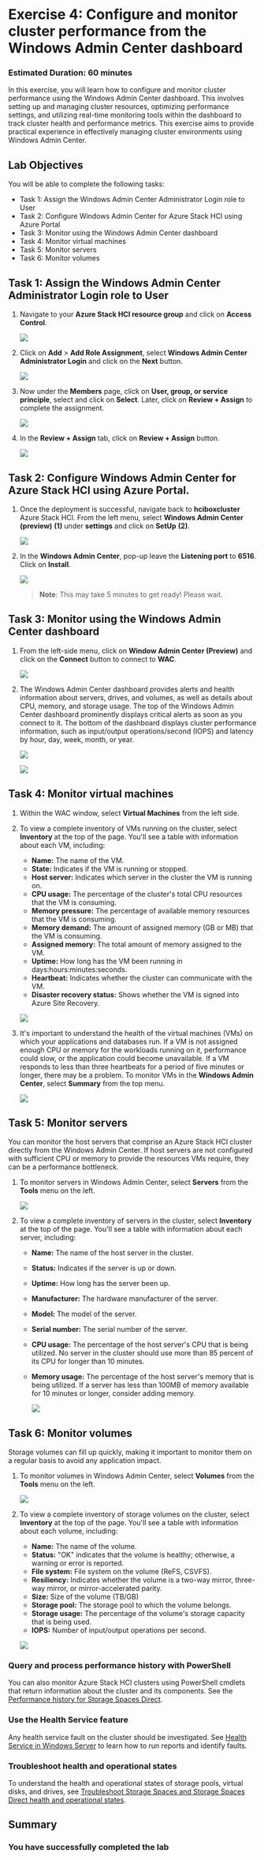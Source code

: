 # Exercise 4: Configure and monitor cluster performance from the Windows Admin Center dashboard

### Estimated Duration: 60 minutes

In this exercise, you will learn how to configure and monitor cluster performance using the Windows Admin Center dashboard. This involves setting up and managing cluster resources, optimizing performance settings, and utilizing real-time monitoring tools within the dashboard to track cluster health and performance metrics. This exercise aims to provide practical experience in effectively managing cluster environments using Windows Admin Center.

## Lab Objectives

You will be able to complete the following tasks:

- Task 1: Assign the Windows Admin Center Administrator Login role to User
- Task 2: Configure Windows Admin Center for Azure Stack HCI using Azure Portal
- Task 3: Monitor using the Windows Admin Center dashboard
- Task 4: Monitor virtual machines
- Task 5: Monitor servers
- Task 6: Monitor volumes

## Task 1: Assign the Windows Admin Center Administrator Login role to User 

1. Navigate to your **Azure Stack HCI resource group** and click on **Access Control**.

    ![](./media/accesscontrol.png)

2. Click on **Add** > **Add Role Assignment**, select **Windows Admin Center Administrator Login** and click on the **Next** button.

    ![](./media/roleassign.png)

3. Now under the **Members** page, click on **User, group, or service principle**, select **<inject key="AzureAdUserEmail"></inject>** and click on **Select**. Later, click on **Review + Assign** to complete the assignment.

   ![](./media/roletotheuser.png)

4. In the **Review + Assign** tab, click on **Review + Assign** button.

   ![](./media/roletotheuser1.png)


## Task 2: Configure Windows Admin Center for Azure Stack HCI using Azure Portal.

1. Once the deployment is successful, navigate back to **hciboxcluster** Azure Stack HCI. From the left menu, select **Windows Admin Center (preview)** **(1)** under **settings** and click on **SetUp** **(2)**.

   ![](media/wac-setup.png)

2. In the **Windows Admin Center**, pop-up leave the **Listening port** to **6516**. Click on **Install**. 

   ![](media/wac-install.png)

    >**Note**: This may take 5 minutes to get ready! Please wait.


## Task 3: Monitor using the Windows Admin Center dashboard


1. From the left-side menu, click on **Window Admin Center (Preview)** and click on the **Connect** button to connect to **WAC**.

     ![](media/connectwac.png)

2. The Windows Admin Center dashboard provides alerts and health information about servers, drives, and volumes, as well as details about CPU, memory, and storage usage. The top of the Windows Admin Center dashboard prominently displays critical alerts as soon as you connect to it. The bottom of the dashboard displays cluster performance information, such as input/output operations/second (IOPS) and latency by hour, day, week, month, or year.

    ![](media/dashboard1.png)

    ![](media/dashboard2.png)

## Task 4: Monitor virtual machines

1. Within the WAC window, select **Virtual Machines** from the left side.

2.  To view a complete inventory of VMs running on the cluster, select **Inventory** at the top of the page. You'll see a table with information about each VM, including:

    - **Name:** The name of the VM.
    - **State:** Indicates if the VM is running or stopped.
    - **Host server:** Indicates which server in the cluster the VM is running on.
    - **CPU usage:** The percentage of the cluster's total CPU resources that the VM is consuming.
    - **Memory pressure:** The percentage of available memory resources that the VM is consuming.
    - **Memory demand:** The amount of assigned memory (GB or MB) that the VM is consuming.
    - **Assigned memory:** The total amount of memory assigned to the VM.
    - **Uptime:** How long has the VM been running in days:hours:minutes:seconds.
    - **Heartbeat:** Indicates whether the cluster can communicate with the VM.
    - **Disaster recovery status:** Shows whether the VM is signed into Azure Site Recovery.

    ![](media/vmmonitor1.png)
    
3. It's important to understand the health of the virtual machines (VMs) on which your applications and databases run. If a VM is not assigned enough CPU or memory for the workloads running on it, performance could slow, or the application could become unavailable. If a VM responds to less than three heartbeats for a period of five minutes or longer, there may be a problem. To monitor VMs in the **Windows Admin Center**, select **Summary** from the top menu.
   
    ![](media/VMmonitor2.png)

## Task 5: Monitor servers

 You can monitor the host servers that comprise an Azure Stack HCI cluster directly from the Windows Admin Center. If host servers are not configured with sufficient CPU or memory to provide the resources VMs require, they can be a performance bottleneck.

1. To monitor servers in Windows Admin Center, select **Servers** from the **Tools** menu on the left.

   ![](media/servermonitor1.png)

2. To view a complete inventory of servers in the cluster, select **Inventory** at the top of the page. You'll see a table with information about each server, including:

    - **Name:** The name of the host server in the cluster.
    - **Status:** Indicates if the server is up or down.
    - **Uptime:** How long has the server been up.
    - **Manufacturer:** The hardware manufacturer of the server.
    - **Model:** The model of the server.
    - **Serial number:** The serial number of the server.
    - **CPU usage:** The percentage of the host server's CPU that is being utilized. No server in the cluster should use more than 85 percent of its CPU for longer than 10 minutes. 
    - **Memory usage:** The percentage of the host server's memory that is being utilized. If a server has less than 100MB of memory available for 10 minutes or longer, consider adding memory.
  
      ![](media/servermonitor2.png)

## Task 6: Monitor volumes

Storage volumes can fill up quickly, making it important to monitor them on a regular basis to avoid any application impact. 

1. To monitor volumes in Windows Admin Center, select **Volumes** from the **Tools** menu on  the left.
   
    ![](media/volumes1.png)
   
3. To view a complete inventory of storage volumes on the cluster, select **Inventory** at the top of the page. You'll see a table with information about each volume, including:

    - **Name:** The name of the volume.
    - **Status:** "OK" indicates that the volume is healthy; otherwise, a warning or error is reported.
    - **File system:** File system on the volume (ReFS, CSVFS).
    - **Resiliency:** Indicates whether the volume is a two-way mirror, three-way mirror, or mirror-accelerated parity.
    - **Size:** Size of the volume (TB/GB)
    - **Storage pool:** The storage pool to which the volume belongs.
    - **Storage usage:** The percentage of the volume's storage capacity that is being used.
    - **IOPS:** Number of input/output operations per second.
  
   ![](media/volumes2.png)

### Query and process performance history with PowerShell

You can also monitor Azure Stack HCI clusters using PowerShell cmdlets that return information about the cluster and its components. See the [Performance history for Storage Spaces Direct](/windows-server/storage/storage-spaces/performance-history).

### Use the Health Service feature

Any health service fault on the cluster should be investigated. See [Health Service in Windows Server](/windows-server/failover-clustering/health-service-overview) to learn how to run reports and identify faults.

### Troubleshoot health and operational states

To understand the health and operational states of storage pools, virtual disks, and drives, see [Troubleshoot Storage Spaces and Storage Spaces Direct health and operational states](/windows-server/storage/storage-spaces/storage-spaces-states).

## Summary



### You have successfully completed the lab
